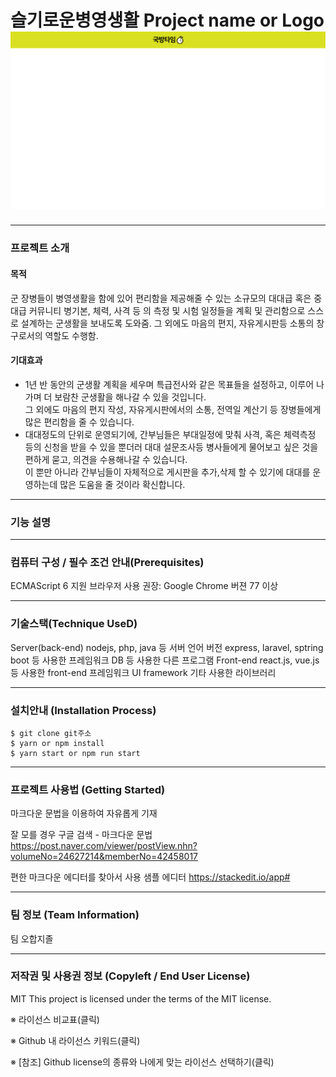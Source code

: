  슬기로운병영생활   Project name or Logo    
<img src="./Project Logo.png"></img> <br/>
===========================================
***


### 프로젝트 소개

#### 목적 
군 장병들이 병영생활을 함에 있어 편리함을 제공해줄 수 있는 소규모의 대대급 혹은 중대급 커뮤니티
 병기본, 체력, 사격 등 의 측정 및 시험 일정들을 계획 및 관리함으로 스스로 설계하는 군생활을 보내도록 도와줌.
그 외에도 마음의 편지, 자유게시판등 소통의 창구로서의 역할도 수행함.




#### 기대효과

+ 1년 반 동안의 군생활 계획을 세우며 특급전사와 같은 목표들을 설정하고, 이루어 나가며 더 보람찬 군생활을 해나갈 수 있을 것입니다.   
그 외에도 마음의 편지 작성, 자유게시판에서의 소통, 전역일 계산기 등 장병들에게 많은 편리함을 줄 수 있습니다.    
+ 대대정도의 단위로 운영되기에, 간부님들은 부대일정에 맞춰 사격, 혹은 체력측정 등의 신청을 받을 수 있을 뿐더러
대대 설문조사등 병사들에게 물어보고 싶은 것을 편하게 묻고, 의견을 수용해나갈 수 있습니다.   
이 뿐만 아니라 간부님들이 자체적으로 게시판을 추가,삭제 할 수 있기에 대대를 운영하는데 많은 도움을 줄 것이라 확신합니다.   

***

### 기능 설명 



***



### 컴퓨터 구성 / 필수 조건 안내(Prerequisites)
ECMAScript 6 지원 브라우저 사용
권장: Google Chrome 버젼 77 이상


***

### 기술스택(Technique UseD) 
Server(back-end)
nodejs, php, java 등 서버 언어 버전
express, laravel, sptring boot 등 사용한 프레임워크
DB 등 사용한 다른 프로그램
Front-end
react.js, vue.js 등 사용한 front-end 프레임워크
UI framework
기타 사용한 라이브러리
 
***


### 설치안내 (Installation Process)

```
$ git clone git주소
$ yarn or npm install
$ yarn start or npm run start
```


***


### 프로젝트 사용법 (Getting Started) 


마크다운 문법을 이용하여 자유롭게 기재

잘 모를 경우 구글 검색 - 마크다운 문법 https://post.naver.com/viewer/postView.nhn?volumeNo=24627214&memberNo=42458017

편한 마크다운 에디터를 찾아서 사용 샘플 에디터 https://stackedit.io/app#

***


### 팀 정보 (Team Information)
팀 오합지졸



***


### 저작권 및 사용권 정보 (Copyleft / End User License)
MIT
This project is licensed under the terms of the MIT license.

※ 라이선스 비교표(클릭)

※ Github 내 라이선스 키워드(클릭)

※ [참조] Github license의 종류와 나에게 맞는 라이선스 선택하기(클릭)

